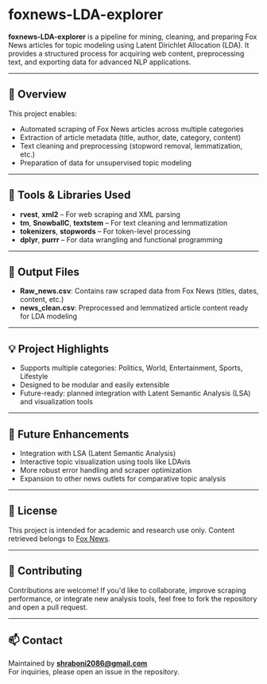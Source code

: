 # foxnews-LDA-explorer

**foxnews-LDA-explorer** is a pipeline for mining, cleaning, and preparing Fox News articles for topic modeling using Latent Dirichlet Allocation (LDA). It provides a structured process for acquiring web content, preprocessing text, and exporting data for advanced NLP applications.

---

## 📌 Overview

This project enables:
- Automated scraping of Fox News articles across multiple categories
- Extraction of article metadata (title, author, date, category, content)
- Text cleaning and preprocessing (stopword removal, lemmatization, etc.)
- Preparation of data for unsupervised topic modeling

---

## 🧰 Tools & Libraries Used

- **rvest**, **xml2** – For web scraping and XML parsing
- **tm**, **SnowballC**, **textstem** – For text cleaning and lemmatization
- **tokenizers**, **stopwords** – For token-level processing
- **dplyr**, **purrr** – For data wrangling and functional programming

---

## 📁 Output Files

- **Raw_news.csv**: Contains raw scraped data from Fox News (titles, dates, content, etc.)
- **news_clean.csv**: Preprocessed and lemmatized article content ready for LDA modeling

---

## 💡 Project Highlights

- Supports multiple categories: Politics, World, Entertainment, Sports, Lifestyle
- Designed to be modular and easily extensible
- Future-ready: planned integration with Latent Semantic Analysis (LSA) and visualization tools

---

## 🚀 Future Enhancements

- Integration with LSA (Latent Semantic Analysis)
- Interactive topic visualization using tools like LDAvis
- More robust error handling and scraper optimization
- Expansion to other news outlets for comparative topic analysis

---

## 📄 License

This project is intended for academic and research use only. Content retrieved belongs to [Fox News](https://www.foxnews.com).

---

## 🤝 Contributing

Contributions are welcome! If you'd like to collaborate, improve scraping performance, or integrate new analysis tools, feel free to fork the repository and open a pull request.

---

## 📫 Contact

Maintained by **shraboni2086@gmail.com**  
For inquiries, please open an issue in the repository.
